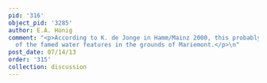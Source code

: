 ```yaml
---
pid: '316'
object_pid: '3285'
author: E.A. Honig
comment: "<p>According to K. de Jonge in Hamm/Mainz 2000, this probably show part
  of the famed water features in the grounds of Mariemont.</p>\n"
post_date: 07/14/13
order: '315'
collection: discussion
---
```

